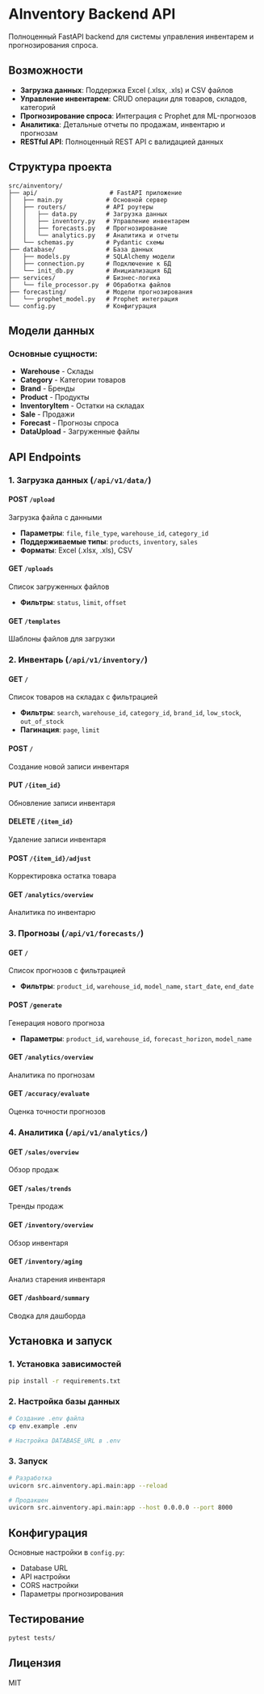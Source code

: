 # AInventory Backend API

Полноценный FastAPI backend для системы управления инвентарем и прогнозирования спроса.

## Возможности

- **Загрузка данных**: Поддержка Excel (.xlsx, .xls) и CSV файлов
- **Управление инвентарем**: CRUD операции для товаров, складов, категорий
- **Прогнозирование спроса**: Интеграция с Prophet для ML-прогнозов
- **Аналитика**: Детальные отчеты по продажам, инвентарю и прогнозам
- **RESTful API**: Полноценный REST API с валидацией данных

## Структура проекта

```
src/ainventory/
├── api/                    # FastAPI приложение
│   ├── main.py            # Основной сервер
│   ├── routers/           # API роутеры
│   │   ├── data.py        # Загрузка данных
│   │   ├── inventory.py   # Управление инвентарем
│   │   ├── forecasts.py   # Прогнозирование
│   │   └── analytics.py   # Аналитика и отчеты
│   └── schemas.py         # Pydantic схемы
├── database/              # База данных
│   ├── models.py          # SQLAlchemy модели
│   ├── connection.py      # Подключение к БД
│   └── init_db.py         # Инициализация БД
├── services/              # Бизнес-логика
│   └── file_processor.py  # Обработка файлов
├── forecasting/           # Модели прогнозирования
│   └── prophet_model.py   # Prophet интеграция
└── config.py              # Конфигурация
```

## Модели данных

### Основные сущности:
- **Warehouse** - Склады
- **Category** - Категории товаров
- **Brand** - Бренды
- **Product** - Продукты
- **InventoryItem** - Остатки на складах
- **Sale** - Продажи
- **Forecast** - Прогнозы спроса
- **DataUpload** - Загруженные файлы

## API Endpoints

### 1. Загрузка данных (`/api/v1/data/`)

#### POST `/upload`
Загрузка файла с данными
- **Параметры**: `file`, `file_type`, `warehouse_id`, `category_id`
- **Поддерживаемые типы**: `products`, `inventory`, `sales`
- **Форматы**: Excel (.xlsx, .xls), CSV

#### GET `/uploads`
Список загруженных файлов
- **Фильтры**: `status`, `limit`, `offset`

#### GET `/templates`
Шаблоны файлов для загрузки

### 2. Инвентарь (`/api/v1/inventory/`)

#### GET `/`
Список товаров на складах с фильтрацией
- **Фильтры**: `search`, `warehouse_id`, `category_id`, `brand_id`, `low_stock`, `out_of_stock`
- **Пагинация**: `page`, `limit`

#### POST `/`
Создание новой записи инвентаря

#### PUT `/{item_id}`
Обновление записи инвентаря

#### DELETE `/{item_id}`
Удаление записи инвентаря

#### POST `/{item_id}/adjust`
Корректировка остатка товара

#### GET `/analytics/overview`
Аналитика по инвентарю

### 3. Прогнозы (`/api/v1/forecasts/`)

#### GET `/`
Список прогнозов с фильтрацией
- **Фильтры**: `product_id`, `warehouse_id`, `model_name`, `start_date`, `end_date`

#### POST `/generate`
Генерация нового прогноза
- **Параметры**: `product_id`, `warehouse_id`, `forecast_horizon`, `model_name`

#### GET `/analytics/overview`
Аналитика по прогнозам

#### GET `/accuracy/evaluate`
Оценка точности прогнозов

### 4. Аналитика (`/api/v1/analytics/`)

#### GET `/sales/overview`
Обзор продаж

#### GET `/sales/trends`
Тренды продаж

#### GET `/inventory/overview`
Обзор инвентаря

#### GET `/inventory/aging`
Анализ старения инвентаря

#### GET `/dashboard/summary`
Сводка для дашборда

## Установка и запуск

### 1. Установка зависимостей
```bash
pip install -r requirements.txt
```

### 2. Настройка базы данных
```bash
# Создание .env файла
cp env.example .env

# Настройка DATABASE_URL в .env
```

### 3. Запуск
```bash
# Разработка
uvicorn src.ainventory.api.main:app --reload

# Продакшен
uvicorn src.ainventory.api.main:app --host 0.0.0.0 --port 8000
```

## Конфигурация

Основные настройки в `config.py`:
- Database URL
- API настройки
- CORS настройки
- Параметры прогнозирования

## Тестирование

```bash
pytest tests/
```

## Лицензия

MIT
